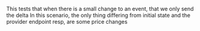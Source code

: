 This tests that when there is a small change to an event, that we only send the delta
In this scenario, the only thing differing from initial state and the provider endpoint resp, are some price changes
